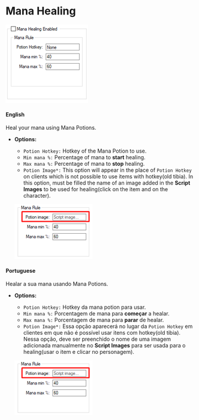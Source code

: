 # Mana Healing

![](../../_media/modules/healing/mana_healing.png)

<!-- tabs:start -->

#### **English**

Heal your mana using Mana Potions.

- **Options:**
  - `Potion Hotkey:` Hotkey of the Mana Potion to use.
  - `Min mana %:` Percentage of mana to **start** healing.
  - `Max mana %:` Percentage of mana to **stop** healing.
  - `Potion Image*:` This option will appear in the place of `Potion Hotkey` on clients which is not possible to use items with hotkey(old tibia). In this option, must be filled the name of an image added in the **Script Images** to be used for healing(click on the item and on the character).

  ![](../../_media/modules/healing/potion_image_mana.png)


#### **Portuguese**

Healar a sua mana usando Mana Potions.

- **Options:**
  - `Potion Hotkey:` Hotkey da mana potion para usar.
  - `Min mana %:` Porcentagem de mana para **começar** a healar.
  - `Max mana %:` Porcentagem de mana para **parar** de healar.
  - `Potion Image*:` Essa opção aparecerá no lugar da `Potion Hotkey` em clientes em que não é possível usar itens com hotkey(old tibia). Nessa opção, deve ser preenchido o nome de uma imagem adicionada manualmente no **Script Images** para ser usada para o healing(usar o item e clicar no personagem).

  ![](../../_media/modules/healing/potion_image_mana.png)


<!-- tabs:end -->
